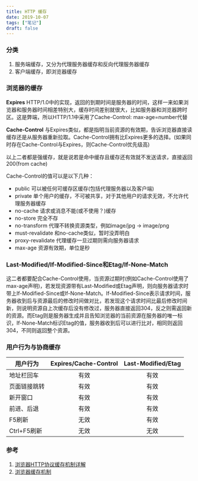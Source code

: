 ```yaml
---
title: HTTP 缓存
date: 2019-10-07
tags: ["笔记"]
draft: false
---
```


### 分类

1. 服务端缓存，又分为代理服务器缓存和反向代理服务器缓存
2. 客户端缓存，即浏览器缓存
<!--more-->

### 浏览器的缓存

<b>Expires</b> HTTP/1.0中的实现，返回的到期时间是服务器的时间，这样一来如果浏览器和服务器时间相差特别大，缓存时间差别就很大，比如服务器和浏览器跨时区。这是弊端，所以HTTP/1.1中采用了Cache-Control: max-age=number代替

<b>Cache-Control</b> 与Expires类似，都是指明当前资源的有效期，告诉浏览器直接读缓存还是从服务器重新拉取。Cache-Control拥有比Expires更多的选择。(如果同时存在Cache-Control与Expires，则Cache-Control优先级高)

以上二者都是强缓存，就是说若是命中缓存且缓存还有效就不发送请求，直接返回200(from cache)

Cache-Control的值可以是以下几种：

* public 可以被任何可缓存区缓存(包括代理服务器以及客户端)
* private 单个用户的缓存，不可被共享，对于其他用户的请求无效，不允许代理服务器缓存
* no-cache 请求或消息不能(或不使用？)缓存
* no-store 完全不存
* no-transform 代理不转换资源类型，例如image/jpg -> image/png
* must-revalidate 和no-cache类似，暂时没弄明白
* proxy-revalidate 代理缓存一旦过期则需向服务器请求
* max-age 资源有效期，单位是秒

### Last-Modified/If-Modified-Since和Etag/If-None-Match

这二者都要配合Cache-Control使用，当资源过期时(例如Cache-Control使用了max-age声明)，若发现资源带有Last-Modified或Etag声明，则向服务器请求时带上If-Modified-Since或If-None-Match。If-Modified-Since表示请求时间，服务器收到后与资源最后的修改时间做对比，若发现这个请求时间比最后修改时间新，则说明资源自上次缓存后没有修改过，服务器直接返回304，反之则需返回新的资源。而Etag则是服务器生成并且告知浏览器的当前资源在服务器的唯一标识，If-None-Match标识Etag的值，服务器收到后可以进行比对，相同则返回304，不同则返回整个资源。

### 用户行为与协商缓存

|用户行为 | Expires/Cache-Control | Last-Modified/Etag|
|--------|:----------------------:|:------------------:|
|地址栏回车|有效|有效|
|页面链接跳转|有效|有效|
|新开窗口|有效|有效|
|前进、后退|有效|有效|
|F5刷新|无效|有效|
|Ctrl+F5刷新|无效|无效|


### 参考

1. [浏览器HTTP协议缓存机制详解](https://www.cnblogs.com/520yang/articles/4807408.html)
2. [浏览器缓存机制](http://www.cnblogs.com/skynet/archive/2012/11/28/2792503.html)
